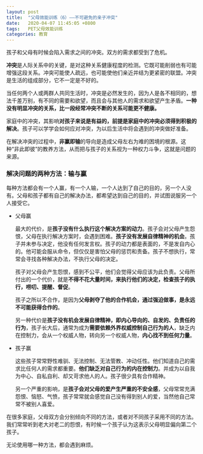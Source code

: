 ```yaml
---
layout: post
title:  "父母效能训练（6）——不可避免的亲子冲突"
date:   2020-04-07 11:45:05 +0800
tags:   PET父母效能训练
categories: 教育
---
```


孩子和父母有时候会陷入需求之间的冲突。双方的需求都受到了危机。

**冲突**是人际关系中的关键，是对这种关系健康程度的检测。它既可能削弱也有可能增强这段关系。冲突可能使人疏远，也可能使他们亲近并结为更紧密的联盟。冲突是生活的组成部分，它不一定是不好的。

当任何两个人或两群人共同生活时，冲突是必然发生的，因为人是各不相同的，想法千差万别，有不同的需要和欲望，而且会与其他人的需求和欲望产生矛盾。**一种没有明显冲突的关系，比一段经常冲突不断的关系可能更不健康。**

家庭中的冲突，其影响**对孩子来说是有益的，前提是家庭中的冲突必须得到积极的解决**。孩子可以学学会如何应对冲突，为以后生活中将会遇到的冲突做好准备。

在解决冲突的过程中，**非赢即输**的导向是造成父母左右为难的困境的根源。这种“非此即彼”的教养方法，从而把与孩子的关系视为一种权力斗争，这就是问题的来源。

### 解决问题的两种方法：输与赢

每种方法都会有一个人赢，有一个人输，一个人达到了自己的目的，另一个人没有。父母和孩子都有自己的解决办法，都希望达到自己的目的，并试图说服另一个人接受它。

+ 父母赢

  最大的代价，是**孩子没有什么执行这个解决方案的动力**。孩子会对父母产生怨恨，父母在执行解决方案时，会遇到困难。**孩子没有发展自律精神的机会**。孩子并未参与决定，他没有任何发言权。孩子的动力都是表面的，不是发自内心的。他可能会服从命令，但仅仅是害怕父母的惩罚和责备。孩子不想执行，常常会寻找各种解决办法，不执行父母的决定。

  孩子对父母会产生怨恨，感到不公平，他们会觉得父母应该为此负责。父母所付出的一个代价，就是**不得不花大量时间，来执行他们的决定，检查孩子的执行，唠叨、提醒、督促**。

  孩子之所以不合作，是因为**父母剥夺了他的合作机会，通过强迫做事，是永远不可能获得合作的**。

  另一种代价是**孩子没有机会发展自律精神，即内心导向的、自发的、负责任的行为**，孩子长大后，通常为成为**需要依赖外界权威控制自己行为的人**，缺乏内在控制力，会从一个权威人物，转向另一个权威人物，**内心找不到任何力量**。

+ 孩子赢

  这些孩子常常野性难驯、无法控制、无法管教、冲动任性。他们知道自己的需求比任何人的需求都重要。**他们缺乏对自己行为的内在控制力**。并成为以自我为中心、自私自利、却又苛求他人的人。孩子很少具有合作精神。

  另一个严重的影响，是**孩子会对父母的爱产生严重的不安全感**，父母常常充满怨恨、恼怒、气愤，孩子常常就会感觉自己没有得到别人的爱，当然他自己常常不被别人喜爱。

在很多家庭，父母双方会分别倾向不同的方法，或者对不同孩子采用不同的方法。我们常常听到老大对老二的怨恨，有时候一个孩子认为这表示父母明显偏向第二个孩子。

无论使用哪一种方法，都会遇到麻烦。